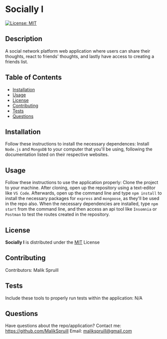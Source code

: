 
  # Socially I
  [![License: MIT](https://img.shields.io/badge/License-MIT-yellow.svg)](https://opensource.org/licenses/MIT)

  ## Description
  A social network platform web application where users can share their thoughts, react to friends' thoughts, and lastly have access to creating a friends list.

  
  ## Table of Contents
  * [Installation](#installation)
  * [Usage](#usage)
  * [License](#license)
  * [Contributing](#contributing)
  * [Tests](#tests)
  * [Questions](#questions)

  
  ## Installation 
  Follow these instructions to install the necessary dependences:
  Install `Node.js` and `MongoDB` to your computer that you'll be using, following the documentation listed on their respective websites.

  
  ## Usage 
  Follow these instructions to use the application properly:
  Clone the project to your machine.  After cloning, open up the repository using a text-editor like `VS Code`.  Afterwards, open up the command line and type `npm install` to install the necessary packages for `express` and `mongoose`, as they'll be used in the repo also.  When the necessary dependencies are installed, type `npm start` from the command line, and then access an api tool like `Insomnia` or `Postman` to test the routes created in the repository. 
  
  
  ## License 

  **Socially I** is distributed under the [MIT](https://opensource.org/licenses/MIT) License
    

  
  ## Contributing
   Contributors: Malik Spruill

  
  ## Tests 
  Include these tools to properly run tests within the application:
  N/A
  
  
  ## Questions
  Have questions about the repo/application? Contact me:
  <a href="https://github.com/MalikSpruill" target="_blank">https://github.com/MalikSpruill</a> 
  Email: malikspruill@gmail.com
  